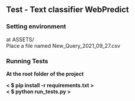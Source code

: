 ## Test - Text classifier WebPredict

### Setting environment
at ASSETS/<br>
Place a file named New_Query_2021_09_27.csv

### Running Tests
**At the root folder of the project**<br>

**< $ pip install -r requirements.txt >**<br>
**< $ python run_tests.py >**
